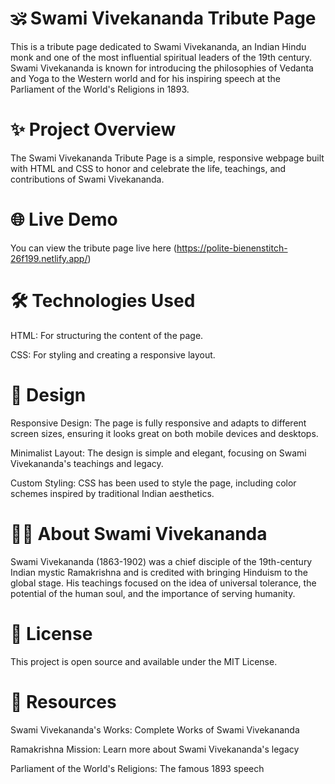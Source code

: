 # 🕉️ Swami Vivekananda Tribute Page
This is a tribute page dedicated to Swami Vivekananda, an Indian Hindu monk and one of the most influential spiritual leaders of the 19th century. Swami Vivekananda is known for introducing the philosophies of Vedanta and Yoga to the Western world and for his inspiring speech at the Parliament of the World's Religions in 1893.

# ✨ Project Overview
The Swami Vivekananda Tribute Page is a simple, responsive webpage built with HTML and CSS to honor and celebrate the life, teachings, and contributions of Swami Vivekananda.

# 🌐 Live Demo
You can view the tribute page live here (https://polite-bienenstitch-26f199.netlify.app/)

# 🛠️ Technologies Used
HTML: For structuring the content of the page.

CSS: For styling and creating a responsive layout.

# 🎨 Design
Responsive Design: The page is fully responsive and adapts to different screen sizes, ensuring it looks great on both mobile devices and desktops.

Minimalist Layout: The design is simple and elegant, focusing on Swami Vivekananda's teachings and legacy.

Custom Styling: CSS has been used to style the page, including color schemes inspired by traditional Indian aesthetics.

# 🧘‍♂️ About Swami Vivekananda
Swami Vivekananda (1863-1902) was a chief disciple of the 19th-century Indian mystic Ramakrishna and is credited with bringing Hinduism to the global stage. His teachings focused on the idea of universal tolerance, the potential of the human soul, and the importance of serving humanity.

# 📝 License
This project is open source and available under the MIT License.

# 🔗 Resources
Swami Vivekananda's Works: Complete Works of Swami Vivekananda

Ramakrishna Mission: Learn more about Swami Vivekananda's legacy

Parliament of the World's Religions: The famous 1893 speech
 
